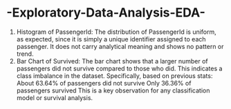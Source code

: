 # -Exploratory-Data-Analysis-EDA-
1. Histogram of PassengerId:
The distribution of PassengerId is uniform, as expected, since it is simply a unique identifier assigned to each passenger. It does not carry analytical meaning and shows no pattern or trend.
2. Bar Chart of Survived:
The bar chart shows that a larger number of passengers did not survive compared to those who did. This indicates a class imbalance in the dataset. Specifically, based on previous stats:
About 63.64% of passengers did not survive
Only 36.36% of passengers survived
This is a key observation for any classification model or survival analysis.
